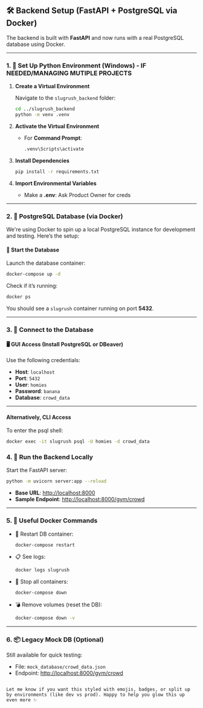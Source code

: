 ## 🛠️ Backend Setup (FastAPI + PostgreSQL via Docker)

The backend is built with **FastAPI** and now runs with a real PostgreSQL database using Docker.

---

### 1. 🐍 Set Up Python Environment (Windows) - IF NEEDED/MANAGING MUTIPLE PROJECTS

1. **Create a Virtual Environment**

   Navigate to the `slugrush_backend` folder:

   ```bash
   cd ../slugrush_backend
   python -m venv .venv
   ```

2. **Activate the Virtual Environment**

   - For **Command Prompt**:

     ```bash
     .venv\Scripts\activate
     ```

3. **Install Dependencies**

    ```bash
    pip install -r requirements.txt
    ```

4. **Import Environmental Variables**
    - Make a **.env**:
      Ask Product Owner for creds
---

### 2. 🐘 PostgreSQL Database (via Docker)

We're using Docker to spin up a local PostgreSQL instance for development and testing. Here’s the setup:

#### 🚀 Start the Database

Launch the database container:

```bash
docker-compose up -d
```

Check if it’s running:

```bash
docker ps
```

You should see a `slugrush` container running on port **5432**.

---

### 3. 🔌 Connect to the Database

#### 🖥️ GUI Access (Install PostgreSQL or DBeaver)

Use the following credentials:

- **Host**: `localhost`
- **Port**: `5432`
- **User**: `homies`
- **Password**: `banana`
- **Database**: `crowd_data`

---

#### Alternatively, CLI Access

To enter the psql shell:

```bash
docker exec -it slugrush psql -U homies -d crowd_data
```

### 4. 🚀 Run the Backend Locally

Start the FastAPI server:

```bash
python -m uvicorn server:app --reload
```

- **Base URL**: [http://localhost:8000](http://localhost:8000)
- **Sample Endpoint**: [http://localhost:8000/gym/crowd](http://localhost:8000/gym/crowd)

---

### 5. 🐳 Useful Docker Commands

- 🔄 Restart DB container:

  ```bash
  docker-compose restart
  ```

- 📋 See logs:

  ```bash
  docker logs slugrush
  ```

- 🛑 Stop all containers:

  ```bash
  docker-compose down
  ```

- 💣 Remove volumes (reset the DB):

  ```bash
  docker-compose down -v
  ```

---

### 6. 📦 Legacy Mock DB (Optional)

Still available for quick testing:

- File: `mock_database/crowd_data.json`
- Endpoint: [http://localhost:8000/gym/crowd](http://localhost:8000/gym/crowd)
```

Let me know if you want this styled with emojis, badges, or split up by environments (like dev vs prod). Happy to help you glow this up even more ✨